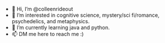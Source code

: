 - 👋 Hi, I’m @colleenrideout
- 👀 I’m interested in cognitive science, mystery/sci fi/romance, psychedelics, and metaphysics.
- 🌱 I’m currently learning java and python. 
- 📫 DM me here to reach me :)

<!---
colleenrideout/colleenrideout is a ✨ special ✨ repository because its `README.md` (this file) appears on your GitHub profile.
You can click the Preview link to take a look at your changes.
--->

